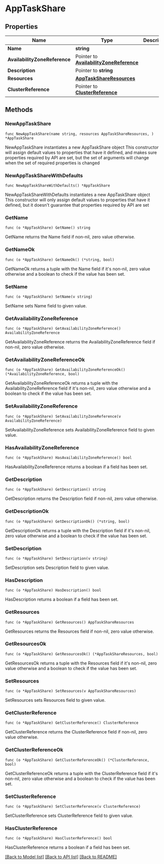 # AppTaskShare

## Properties

Name | Type | Description | Notes
------------ | ------------- | ------------- | -------------
**Name** | **string** |  | 
**AvailabilityZoneReference** | Pointer to [**AvailabilityZoneReference**](AvailabilityZoneReference.md) |  | [optional] 
**Description** | Pointer to **string** |  | [optional] 
**Resources** | [**AppTaskShareResources**](AppTaskShareResources.md) |  | 
**ClusterReference** | Pointer to [**ClusterReference**](ClusterReference.md) |  | [optional] 

## Methods

### NewAppTaskShare

`func NewAppTaskShare(name string, resources AppTaskShareResources, ) *AppTaskShare`

NewAppTaskShare instantiates a new AppTaskShare object
This constructor will assign default values to properties that have it defined,
and makes sure properties required by API are set, but the set of arguments
will change when the set of required properties is changed

### NewAppTaskShareWithDefaults

`func NewAppTaskShareWithDefaults() *AppTaskShare`

NewAppTaskShareWithDefaults instantiates a new AppTaskShare object
This constructor will only assign default values to properties that have it defined,
but it doesn't guarantee that properties required by API are set

### GetName

`func (o *AppTaskShare) GetName() string`

GetName returns the Name field if non-nil, zero value otherwise.

### GetNameOk

`func (o *AppTaskShare) GetNameOk() (*string, bool)`

GetNameOk returns a tuple with the Name field if it's non-nil, zero value otherwise
and a boolean to check if the value has been set.

### SetName

`func (o *AppTaskShare) SetName(v string)`

SetName sets Name field to given value.


### GetAvailabilityZoneReference

`func (o *AppTaskShare) GetAvailabilityZoneReference() AvailabilityZoneReference`

GetAvailabilityZoneReference returns the AvailabilityZoneReference field if non-nil, zero value otherwise.

### GetAvailabilityZoneReferenceOk

`func (o *AppTaskShare) GetAvailabilityZoneReferenceOk() (*AvailabilityZoneReference, bool)`

GetAvailabilityZoneReferenceOk returns a tuple with the AvailabilityZoneReference field if it's non-nil, zero value otherwise
and a boolean to check if the value has been set.

### SetAvailabilityZoneReference

`func (o *AppTaskShare) SetAvailabilityZoneReference(v AvailabilityZoneReference)`

SetAvailabilityZoneReference sets AvailabilityZoneReference field to given value.

### HasAvailabilityZoneReference

`func (o *AppTaskShare) HasAvailabilityZoneReference() bool`

HasAvailabilityZoneReference returns a boolean if a field has been set.

### GetDescription

`func (o *AppTaskShare) GetDescription() string`

GetDescription returns the Description field if non-nil, zero value otherwise.

### GetDescriptionOk

`func (o *AppTaskShare) GetDescriptionOk() (*string, bool)`

GetDescriptionOk returns a tuple with the Description field if it's non-nil, zero value otherwise
and a boolean to check if the value has been set.

### SetDescription

`func (o *AppTaskShare) SetDescription(v string)`

SetDescription sets Description field to given value.

### HasDescription

`func (o *AppTaskShare) HasDescription() bool`

HasDescription returns a boolean if a field has been set.

### GetResources

`func (o *AppTaskShare) GetResources() AppTaskShareResources`

GetResources returns the Resources field if non-nil, zero value otherwise.

### GetResourcesOk

`func (o *AppTaskShare) GetResourcesOk() (*AppTaskShareResources, bool)`

GetResourcesOk returns a tuple with the Resources field if it's non-nil, zero value otherwise
and a boolean to check if the value has been set.

### SetResources

`func (o *AppTaskShare) SetResources(v AppTaskShareResources)`

SetResources sets Resources field to given value.


### GetClusterReference

`func (o *AppTaskShare) GetClusterReference() ClusterReference`

GetClusterReference returns the ClusterReference field if non-nil, zero value otherwise.

### GetClusterReferenceOk

`func (o *AppTaskShare) GetClusterReferenceOk() (*ClusterReference, bool)`

GetClusterReferenceOk returns a tuple with the ClusterReference field if it's non-nil, zero value otherwise
and a boolean to check if the value has been set.

### SetClusterReference

`func (o *AppTaskShare) SetClusterReference(v ClusterReference)`

SetClusterReference sets ClusterReference field to given value.

### HasClusterReference

`func (o *AppTaskShare) HasClusterReference() bool`

HasClusterReference returns a boolean if a field has been set.


[[Back to Model list]](../README.md#documentation-for-models) [[Back to API list]](../README.md#documentation-for-api-endpoints) [[Back to README]](../README.md)



